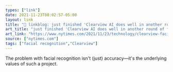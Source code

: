 ```yaml
---
types: ["link"]
date: 2021-11-23T08:02:57-05:00
layout: link
title: "🔗 linkblog: just finished 'Clearview AI does well in another round of facial recognition accuracy tests. - The New York Times'"
art_title: "just finished 'Clearview AI does well in another round of facial recognition accuracy tests. - The New York Times"
art_link: "https://www.nytimes.com/2021/11/23/technology/clearview-facial-recognition-accuracy.html"
source: ["nytimes.com"]
tags: ["facial recognition","Clearview"]
---
```

The problem with facial recognition isn't (just) accuracy—it's the underlying values of such a project.
